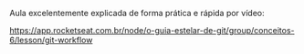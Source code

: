 Aula excelentemente explicada de forma prática e rápida por vídeo:

https://app.rocketseat.com.br/node/o-guia-estelar-de-git/group/conceitos-6/lesson/git-workflow